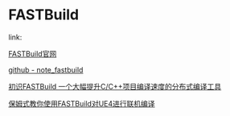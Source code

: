 # FASTBuild

link:

[FASTBuild官网](https://www.fastbuild.org/docs/home.html)

[github - note_fastbuild](https://github.com/sbfhy/note_fastbuild)

[初识FASTBuild 一个大幅提升C/C++项目编译速度的分布式编译工具](https://www.cnblogs.com/tangxin-blog/p/8635438.html)

[保姆式教你使用FASTBuild对UE4进行联机编译](https://zhuanlan.zhihu.com/p/158400394)

